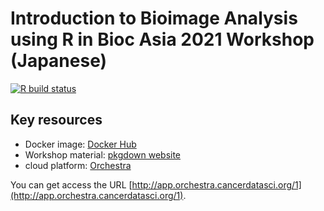 # Introduction to Bioimage Analysis using R in Bioc Asia 2021 Workshop (Japanese)

[![R build
status](https://github.com/kumeS/biocasia2021-workshop-ja-image/.github/workflows/basic_checks.yaml/badge.svg)](https://github.com/kumeS/biocasia2021-workshop-ja-image/actions)

## Key resources

-   Docker image: [Docker
    Hub](https://hub.docker.com/repository/docker/skume/biocasia2021-workshop-ja-image)
-   Workshop material: [pkgdown
    website](https://kumes.github.io/biocasia2021-workshop-ja-image/)
-   cloud platform: [Orchestra](http://app.orchestra.cancerdatasci.org/1)





You can get access the URL [http://app.orchestra.cancerdatasci.org/1](http://app.orchestra.cancerdatasci.org/1).
